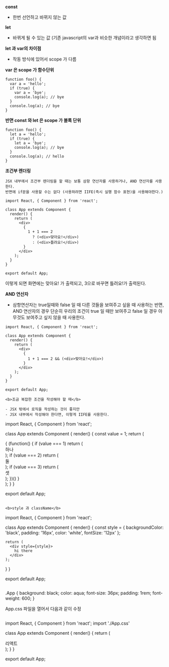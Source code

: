 
<b>const</b>

- 한번 선언하고 바뀌지 않는 값 

<b>let</b> 

- 바뀌게 될 수 있는 값 (기존 javascript의 var과 비슷한 개념이라고 생각하면 됨

<b>let 과 var의 차이점 </b>

- 작동 방식에 있어서 scope 가 다름

<b>var 은 scope 가 함수단위</b>

```
function foo() {
  var a = 'hello';
  if (true) {
    var a = 'bye';
    console.log(a); // bye
  }
  console.log(a); // bye
}
```

<b>반면 const 와 let 은 scope 가 블록 단위</b>
```
function foo() {
  let a = 'hello';
  if (true) {
    let a = 'bye';
    console.log(a); // bye
  }
  console.log(a); // hello
}
```

<b>조건부 렌더링 </b>
```
JSX 내부에서 조건부 렌더링을 할 때는 보통 삼항 연산자를 사용하거나, AND 연산자를 사용한다. 
반면에 if문을 사용할 수는 없다 (사용하려면 IIFE(즉시 실행 함수 표현)을 사용해야한다.)
```

```
import React, { Component } from 'react';

class App extends Component {
  render() {
    return (
      <div>
        {
          1 + 1 === 2 
            ? (<div>맞아요!</div>)
            : (<div>틀려요!</div>)
        }
      </div>
    );
  }
}

export default App;
```

이렇게 되면 화면에는 맞아요! 가 출력되고, 3으로 바꾸면 틀려요!가 출력된다. 

<b>AND 연산자</b> 

- 삼항연산자는 true일때와 false 일 때 다른 것들을 보여주고 싶을 때 사용하는 반면, AND 연산자의 경우 단순히 우리의 
조건이 true 일 때만 보여주고 false 일 경우 아무것도 보여주고 싶지 않을 때 사용한다. 
```
import React, { Component } from 'react';

class App extends Component {
  render() {
    return (
      <div>
        {
          1 + 1 === 2 && (<div>맞아요!</div>)
        }
      </div>
    );
  }
}

export default App;

<b>조금 복잡한 조건을 작성해야 할 때</b>

- JSX 밖에서 로직을 작성하는 것이 좋지만 
- JSX 내부에서 작성해야 한다면, 이렇게 IIFE를 사용한다. 
```
import React, { Component } from 'react';

class App extends Component {
  render() {
    const value = 1;
    return (
      <div>
        {
          (function() {
            if (value === 1) return (<div>하나</div>);
            if (value === 2) return (<div>둘</div>);
            if (value === 3) return (<div>셋</div>);
          })()
        }
      </div>
    );
  }
}

export default App;
```

<b>style 과 className</b>
```
import React, { Component } from 'react';

class App extends Component {
  render() {
    const style = {
      backgroundColor: 'black',
      padding: '16px',
      color: 'white',
      fontSize: '12px'
    };

    return (
      <div style={style}>
        hi there
      </div>
    );
  }
}

export default App;
```

```
.App {
  background: black;
  color: aqua;
  font-size: 36px;
  padding: 1rem;
  font-weight: 600;
}

App.css 파일을 열어서 다음과 같이 수정
```

```
import React, { Component } from 'react';
import './App.css'

class App extends Component {
  render() {
    return (
      <div className="App">
        리액트
      </div>
    );
  }
}

export default App;
```



